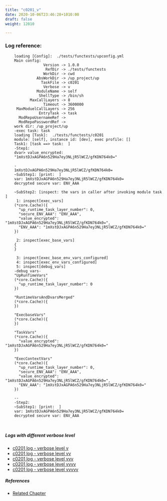 ```yaml
---
title: "c0201_v"
date: 2020-10-06T23:46:28+1010:00
draft: false
weight: 12010

---
```


### Log reference: <no value>

```
    loading [Config]:  ./tests/functests/upconfig.yml
    Main config:
                 Version -> 1.0.0
                  RefDir -> ./tests/functests
                 WorkDir -> cwd
              AbsWorkDir -> /up_project/up
                TaskFile -> c0201
                 Verbose -> v
              ModuleName -> self
               ShellType -> /bin/sh
           MaxCallLayers -> 8
                 Timeout -> 3600000
     MaxModuelCallLayers -> 256
               EntryTask -> task
      ModRepoUsernameRef -> 
      ModRepoPasswordRef -> 
    work dir: /up_project/up
    -exec task: task
    loading [Task]:  ./tests/functests/c0201
    module: [self], instance id: [dev], exec profile: []
    Task1: [task ==> task:  ]
    -Step1:
    dvar> value_encrypted:
    "1mXstDJxAGPA6n529Ha7ey3NLjR5lWCZ/gfKDN764k0="
    
    -
    1mXstDJxAGPA6n529Ha7ey3NLjR5lWCZ/gfKDN764k0=
    ~SubStep1: [print:  ]
    var: 1mXstDJxAGPA6n529Ha7ey3NLjR5lWCZ/gfKDN764k0=
    decrypted secure var: ENV_AAA
    
    ~SubStep2: [inspect: the vars in caller after invoking module task ]
     1: inspect[exec_vars]
    (*core.Cache)({
      "up_runtime_task_layer_number": 0,
      "secure_ENV_AAA": "ENV_AAA",
      "value_encrypted": "1mXstDJxAGPA6n529Ha7ey3NLjR5lWCZ/gfKDN764k0=",
      "ENV_AAA": "1mXstDJxAGPA6n529Ha7ey3NLjR5lWCZ/gfKDN764k0="
    })
    
     2: inspect[exec_base_vars]
    {
    }
    
     3: inspect[exec_base_env_vars_configured]
     4: inspect[exec_env_vars_configured]
     5: inspect[debug_vars]
    -debug vars-
    "UpRunTimeVars"
    (*core.Cache)({
      "up_runtime_task_layer_number": 0
    })
    
    "RuntimeVarsAndDvarsMerged"
    (*core.Cache)({
    })
    
    "ExecbaseVars"
    (*core.Cache)({
    })
    
    "TaskVars"
    (*core.Cache)({
      "value_encrypted": "1mXstDJxAGPA6n529Ha7ey3NLjR5lWCZ/gfKDN764k0="
    })
    
    "ExecContextVars"
    (*core.Cache)({
      "up_runtime_task_layer_number": 0,
      "secure_ENV_AAA": "ENV_AAA",
      "value_encrypted": "1mXstDJxAGPA6n529Ha7ey3NLjR5lWCZ/gfKDN764k0=",
      "ENV_AAA": "1mXstDJxAGPA6n529Ha7ey3NLjR5lWCZ/gfKDN764k0="
    })
    
    --
    -Step2:
    ~SubStep1: [print:  ]
    var: 1mXstDJxAGPA6n529Ha7ey3NLjR5lWCZ/gfKDN764k0=
    decrypted secure var: ENV_AAA
    
    
```

##### Logs with different verbose level
* [c0201 log - verbose level v](../../logs/c0201_v)
* [c0201 log - verbose level vv](../../logs/c0201_vv)
* [c0201 log - verbose level vvv](../../logs/c0201_vvv)
* [c0201 log - verbose level vvvv](../../logs/c0201_vvvv)
* [c0201 log - verbose level vvvvv](../../logs/c0201_vvvvv)

##### References
* [Related Chapter](../../security/c0201)
